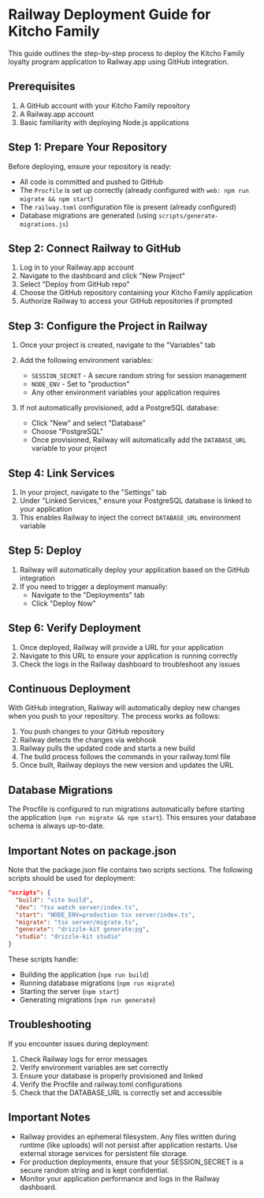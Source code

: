 # Railway Deployment Guide for Kitcho Family

This guide outlines the step-by-step process to deploy the Kitcho Family loyalty program application to Railway.app using GitHub integration.

## Prerequisites

1. A GitHub account with your Kitcho Family repository
2. A Railway.app account
3. Basic familiarity with deploying Node.js applications

## Step 1: Prepare Your Repository

Before deploying, ensure your repository is ready:

- All code is committed and pushed to GitHub
- The `Procfile` is set up correctly (already configured with `web: npm run migrate && npm start`)
- The `railway.toml` configuration file is present (already configured)
- Database migrations are generated (using `scripts/generate-migrations.js`)

## Step 2: Connect Railway to GitHub

1. Log in to your Railway.app account
2. Navigate to the dashboard and click "New Project"
3. Select "Deploy from GitHub repo"
4. Choose the GitHub repository containing your Kitcho Family application
5. Authorize Railway to access your GitHub repositories if prompted

## Step 3: Configure the Project in Railway

1. Once your project is created, navigate to the "Variables" tab
2. Add the following environment variables:
   - `SESSION_SECRET` - A secure random string for session management
   - `NODE_ENV` - Set to "production"
   - Any other environment variables your application requires

2. If not automatically provisioned, add a PostgreSQL database:
   - Click "New" and select "Database"
   - Choose "PostgreSQL"
   - Once provisioned, Railway will automatically add the `DATABASE_URL` variable to your project

## Step 4: Link Services

1. In your project, navigate to the "Settings" tab
2. Under "Linked Services," ensure your PostgreSQL database is linked to your application
3. This enables Railway to inject the correct `DATABASE_URL` environment variable

## Step 5: Deploy

1. Railway will automatically deploy your application based on the GitHub integration
2. If you need to trigger a deployment manually:
   - Navigate to the "Deployments" tab
   - Click "Deploy Now"

## Step 6: Verify Deployment

1. Once deployed, Railway will provide a URL for your application
2. Navigate to this URL to ensure your application is running correctly
3. Check the logs in the Railway dashboard to troubleshoot any issues

## Continuous Deployment

With GitHub integration, Railway will automatically deploy new changes when you push to your repository. The process works as follows:

1. You push changes to your GitHub repository
2. Railway detects the changes via webhook
3. Railway pulls the updated code and starts a new build
4. The build process follows the commands in your railway.toml file
5. Once built, Railway deploys the new version and updates the URL

## Database Migrations

The Procfile is configured to run migrations automatically before starting the application (`npm run migrate && npm start`). This ensures your database schema is always up-to-date.

## Important Notes on package.json

Note that the package.json file contains two scripts sections. The following scripts should be used for deployment:

```json
"scripts": {
  "build": "vite build",
  "dev": "tsx watch server/index.ts",
  "start": "NODE_ENV=production tsx server/index.ts",
  "migrate": "tsx server/migrate.ts",
  "generate": "drizzle-kit generate:pg",
  "studio": "drizzle-kit studio"
}
```

These scripts handle:
- Building the application (`npm run build`)
- Running database migrations (`npm run migrate`) 
- Starting the server (`npm start`)
- Generating migrations (`npm run generate`)

## Troubleshooting

If you encounter issues during deployment:

1. Check Railway logs for error messages
2. Verify environment variables are set correctly
3. Ensure your database is properly provisioned and linked
4. Verify the Procfile and railway.toml configurations
5. Check that the DATABASE_URL is correctly set and accessible

## Important Notes

- Railway provides an ephemeral filesystem. Any files written during runtime (like uploads) will not persist after application restarts. Use external storage services for persistent file storage.
- For production deployments, ensure that your SESSION_SECRET is a secure random string and is kept confidential.
- Monitor your application performance and logs in the Railway dashboard.